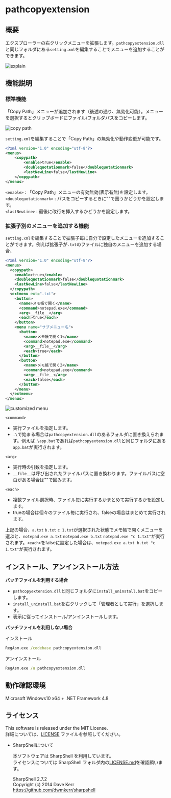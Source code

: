 # pathcopyextension
 
## 概要

エクスプローラーの右クリックメニューを拡張します。`pathcopyextension.dll`と同じフォルダにある`setting.xml`を編集することでメニューを追加することができます。

![explain](./image/explain.png)  

## 機能説明

### 標準機能
「Copy Path」メニューが追加されます（後述の通り、無効化可能）。メニューを選択するとクリップボードにファイル/フォルダパスをコピーします。  

![copy path](./image/default.png)  

`setting.xml`を編集することで「Copy Path」の無効化や動作変更が可能です。  

```xml
<?xml version="1.0" encoding="utf-8"?>
<menus>
    <copypath>
        <enable>true</enable>
        <doublequotationmark>false</doublequotationmark>
        <lastNewLine>false</lastNewLine>
    </copypath>
</menus>
```

`<enable>` : 「Copy Path」メニューの有効無効(表示有無)を設定します。  
`<doublequotationmark>` : パスをコピーするときに""で囲うかどうかを設定します。  
`<lastNewLine>` : 最後に改行を挿入するかどうかを設定します。  



### 拡張子別のメニューを追加する機能

`setting.xml`を編集することで拡張子毎に自分で設定したメニューを追加することができます。例えば拡張子が`.txt`のファイルに独自のメニューを追加する場合、  

```xml
<?xml version="1.0" encoding="utf-8"?>
<menus>
  <copypath>
    <enable>true</enable>
    <doublequotationmark>false</doublequotationmark>
    <lastNewLine>false</lastNewLine>
  </copypath>
  <extmenu ext=".txt">
    <button>
      <name>メモ帳で開く</name>
      <command>notepad.exe</command>
      <arg>__file__</arg>
      <each>true</each>
    </button>
    <menu name="サブメニュー名">
      <button>
        <name>メモ帳で開く1</name>
        <command>notepad.exe</command>
        <arg>__file__</arg>
        <each>true</each>
      </button>
      <button>
        <name>メモ帳で開く2</name>
        <command>notepad.exe</command>
        <arg>__file__</arg>
        <each>false</each>
      </button>
    </menu>
  </extmenu>
</menus>
```
![customized menu](./image/customize.png)  


`<command>`  
  * 実行ファイルを指定します。  
  * `.\`で始まる場合は`pathcopyextension.dll`のあるフォルダに置き換えられます。例えば`.\app.bat`であれば`pathcopyextension.dll`と同じフォルダにある`app.bat`が実行されます。  

`<arg>`  
  * 実行時の引数を指定します。  
  * `__file__`は呼び出されたファイルパスに置き換わります。ファイルパスに空白がある場合は""で囲みます。
  

`<each>`  
  * 複数ファイル選択時、ファイル毎に実行するかまとめて実行するかを設定します。  
  * trueの場合は個々のファイル毎に実行され、falseの場合はまとめて実行されます。  

上記の場合、`a.txt` `b.txt` `c 1.txt`が選択された状態でメモ帳で開くメニューを選ぶと、`notepad.exe a.txt` `notepad.exe b.txt` `notepad.exe "c 1.txt"`が実行されます。`<each>`をfalseに設定した場合は、`notepad.exe a.txt b.txt "c 1.txt"`が実行されます。  


## インストール、アンインストール方法

**バッチファイルを利用する場合**  

* `pathcopyextension.dll`と同じフォルダに`install_uninstall.bat`をコピーします。  
* `install_uninstall.bat`を右クリックして「管理者として実行」を選択します。  
*  表示に従ってインストール/アンインストールします。  

**バッチファイルを利用しない場合**  

  インストール  
   ```bat
   RegAsm.exe /codebase pathcopyextension.dll
   ```

  アンインストール  
   ```bat
   RegAsm.exe /u pathcopyextension.dll
   ```

## 動作確認環境
Microsoft Windows10 x64 + .NET Framework 4.8

## ライセンス

This software is released under the MIT License.   
詳細については、[LICENSE](./LICENSE) ファイルを参照してください。

* SharpShellについて

  本ソフトウェアは SharpShell を利用しています。  
  ライセンスについては SharpShell フォルダ内の[LICENSE.md](./SharpShell/LICENSE.md)を確認願います。  

  SharpShell 2.7.2  
  Copyright (c) 2014 Dave Kerr  
  https://github.com/dwmkerr/sharpshell  
